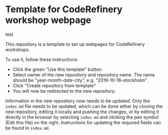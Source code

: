# Template for CodeRefinery workshop webpage

test

This repository is a template to set up webpages for CodeRefinery workshops.

To use it, follow these instructions:
- Click the green "Use this template" button.
- Select owner of the new repository and repository name. The name should be 
  "year-month-date-city", e.g. "2019-10-16-stockholm".
- Click "Create repository from template"
- You will now be redirected to the new repository.

Information in the new repository now needs to be updated. Only the 
`index.md` file needs to be updated, which can be done either 
by cloning the new repository, editing it locally and pushing 
the changes, or by editing it directly in the browser by selecting `index.md`
and clicking the pen symbol (Edit this file) on the right.
Instructions for updating the required fields can be found in `index.md`.
